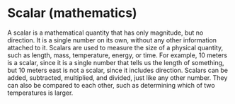 # Scalar (mathematics)

A scalar is a mathematical quantity that has only magnitude, but no direction. It is a single number on its own, without any other information attached to it. Scalars are used to measure the size of a physical quantity, such as length, mass, temperature, energy, or time. For example, 10 meters is a scalar, since it is a single number that tells us the length of something, but 10 meters east is not a scalar, since it includes direction. Scalars can be added, subtracted, multiplied, and divided, just like any other number. They can also be compared to each other, such as determining which of two temperatures is larger.

